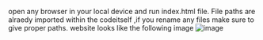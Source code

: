 open any browser in your local device and run index.html file.
File paths are alraedy imported within the codeitself ,if you rename any files make sure to give proper paths.
website looks like the following image 
![image](https://github.com/user-attachments/assets/f357af58-93fe-4aa7-b1fb-f5077b61601f)

